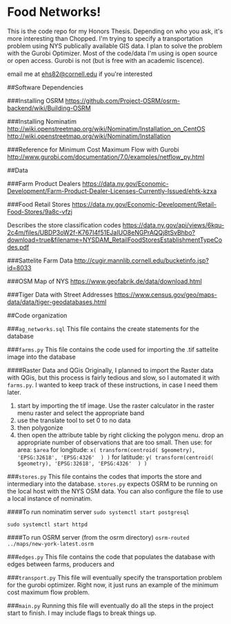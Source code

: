 # Food Networks!
This is the code repo for my Honors Thesis. Depending on who you ask, it's more interesting than Chopped. I'm trying to specify a transportation problem using NYS publically available GIS data. I plan to solve the problem with the Gurobi Optimizer. Most of the code/data I'm using is open source or open access. Gurobi is not (but is free with an academic liscence).

email me at ehs82@cornell.edu if you're interested

##Software Dependencies

###Installing OSRM
https://github.com/Project-OSRM/osrm-backend/wiki/Building-OSRM

###Installing Nominatim
http://wiki.openstreetmap.org/wiki/Nominatim/Installation_on_CentOS
http://wiki.openstreetmap.org/wiki/Nominatim/Installation

###Reference for Minimum Cost Maximum Flow with Gurobi
http://www.gurobi.com/documentation/7.0/examples/netflow_py.html

##Data

###Farm Product Dealers
https://data.ny.gov/Economic-Development/Farm-Product-Dealer-Licenses-Currently-Issued/ehtk-kzxa


###Food Retail Stores
https://data.ny.gov/Economic-Development/Retail-Food-Stores/9a8c-vfzj

Describes the store classification codes
 https://data.ny.gov/api/views/6kqu-2c4m/files/UBDP3oW2f-K767I4f51EJaIUO8eNGPrAQQj8tSvBhbo?download=true&filename=NYSDAM_RetailFoodStoresEstablishmentTypeCodes.pdf

###Sattelite Farm Data
http://cugir.mannlib.cornell.edu/bucketinfo.jsp?id=8033


###OSM Map of NYS
https://www.geofabrik.de/data/download.html

###Tiger Data with Street Addresses
https://www.census.gov/geo/maps-data/data/tiger-geodatabases.html


##Code organization

###`ag_networks.sql`
This file contains the create statements for the database

###`farms.py`
This file contains the code used for importing the .tif sattelite image into the database

####Raster Data and QGis
Originally, I planned to import the Raster data with QGis, but this process is fairly tedious and slow, so I automated it with `farms.py`. I wanted to keep track of these instructions, in case I need them later.

1. start by importing the tif image. Use the raster calculator in the raster menu raster and select the appropriate band
2. use the translate tool to set 0 to no data
3. then polygonize
4. then open the attribute table by right clicking the polygon menu. drop an appropriate number of observations that are too small. Then use:
for area: `$area`
for longitude: `x( transform(centroid( $geometry), 'EPSG:32618', 'EPSG:4326'  ) )`
for latitude: `y( transform(centroid( $geometry), 'EPSG:32618', 'EPSG:4326'  ) )`


###`stores.py`
This file contains the codes that imports the store and intermediary into the database. `stores.py` expects OSRM to be running on the local host with the NYS OSM data. You can also configure the file to use a local instance of nominatim.

####To run nominatim server
`sudo systemctl start postgresql`

`sudo systemctl start httpd`

####To run OSRM server (from the osrm directory)
`osrm-routed ../maps/new-york-latest.osrm`


###`edges.py`
This file contains the code that populates the database with edges between farms, producers and 


###`transport.py`
This file will eventually specify the transportation problem for the gurobi optimizer. Right now, it
just runs an example of the minimum cost maximum flow problem.

###`main.py`
Running this file will eventually do all the steps in the project start to finish. I may include flags
to break things up.
